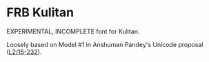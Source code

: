 # FRB Kulitan

EXPERIMENTAL, INCOMPLETE font for Kulitan.

Loosely based on Model #1 in Anshuman Pandey's Unicode proposal ([L2/15-232](https://unicode.org/L2/L2015/15232-kulitan.pdf)).

